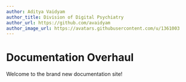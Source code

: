 ```yaml
---
author: Aditya Vaidyam
author_title: Division of Digital Psychiatry
author_url: https://github.com/avaidyam
author_image_url: https://avatars.githubusercontent.com/u/1361003
---
```


# Documentation Overhaul

Welcome to the brand new documentation site!
